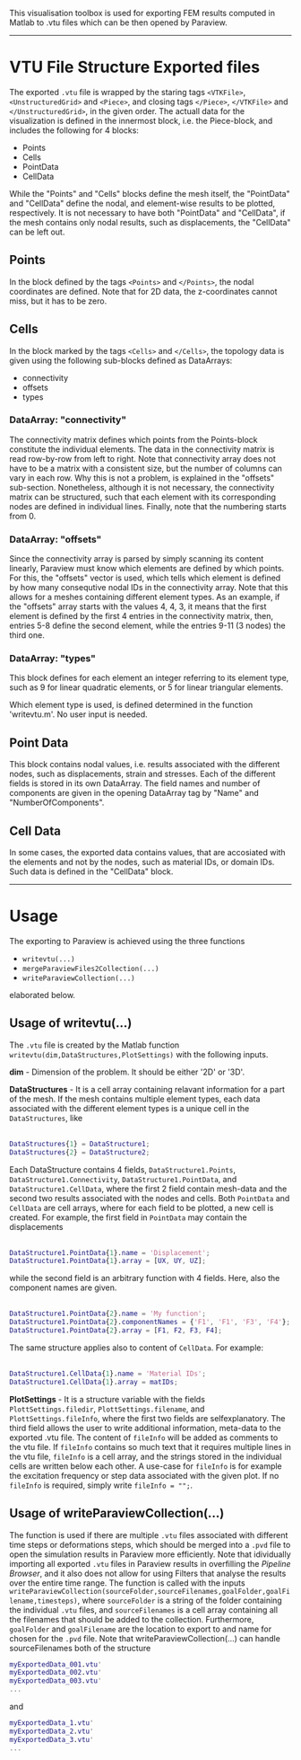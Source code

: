 This visualisation toolbox is used for exporting FEM results computed in Matlab to .vtu files which can be then opened by Paraview. 

---

# VTU File Structure Exported files #

The exported `.vtu` file is wrapped by the staring tags `<VTKFile>`, `<UnstructuredGrid>` and `<Piece>`, and closing tags `</Piece>`, `</VTKFile>` and `</UnstructuredGrid>`, in the given order.
The actuall data for the visualization is defined in the innermost block, i.e. the Piece-block, and includes the following for 4 blocks:

- Points
- Cells
- PointData
- CellData

While the "Points" and "Cells" blocks define the mesh itself, the "PointData" and "CellData" define the nodal, and element-wise results to be plotted, respectively. It is not necessary to have both "PointData" and "CellData", if the
mesh contains only nodal results, such as displacements, the "CellData" can be left out.

## **Points** ##
In the block defined by the tags `<Points>` and `</Points>`, the nodal coordinates are defined. Note that for 2D data, the z-coordinates cannot miss, but it has to be zero.

## **Cells** ##
In the block marked by the tags `<Cells>` and `</Cells>`, the topology data is given using the following sub-blocks defined as DataArrays:

 - connectivity
 - offsets
 - types

### **DataArray: "connectivity"** ###
The connectivity matrix defines which points from the Points-block constitute the individual elements. The data in the connectivity matrix is read row-by-row from left to right. Note that connectivity array does not have to be a 
matrix with a consistent size, but the number of columns can vary in each row. Why this is not a problem, is explained in the "offsets" sub-section. Nonetheless, although it is not necessary, the connectivity matrix can be structured,
such that each element with its corresponding nodes are defined in individual lines. Finally, note that the numbering starts from 0.

### **DataArray: "offsets"** ###
Since the connectivity array is parsed by simply scanning its content linearly, Paraview must know which elements are defined by which points. For this, the "offsets" vector is used, which tells which element is defined by how many 
consequtive nodal IDs in the connectivity array. Note that this allows for a meshes containing different element types. As an example, if the "offsets" array starts with the values 4, 4, 3, it means that the first element is defined 
by the first 4 entries in the connectivity matrix, then, entries 5-8 define the second element, while the entries 9-11 (3 nodes) the third one.

### **DataArray: "types"** ###
This block defines for each element an integer referring to its element type, such as 9 for linear quadratic elements, or 5 for linear triangular elements. 

Which element type is used, is defined determined in the function 'writevtu.m'. No user input is needed.

## **Point Data** ##
This block contains nodal values, i.e. results associated with the different nodes, such as displacements, strain and stresses. Each of the different fields is stored in its own DataArray. The field names and number of components
are given in the opening DataArray tag by "Name" and "NumberOfComponents".  

## **Cell Data** ##
In some cases, the exported data contains values, that are accosiated with the elements and not by the nodes, such as material IDs, or domain IDs. Such data is defined in the "CellData" block.

--- 
# Usage #
The exporting to Paraview is achieved using the three functions

 - `writevtu(...)`
 - `mergeParaviewFiles2Collection(...)`
 - `writeParaviewCollection(...)`

elaborated below.

## Usage of writevtu(...) ##

The `.vtu` file is created by the Matlab function `writevtu(dim,DataStructures,PlotSettings)` with the following inputs.

**dim** - Dimension of the problem. It should be either '2D' or '3D'.

**DataStructures** - It is a cell array containing relavant information for a part of the mesh. If the mesh contains multiple element types, each data associated with the different element types is a unique cell in the `DataStructures`, like
<br/><br/>
```matlab
DataStructures{1} = DataStructure1;
DataStructures{2} = DataStructure2;
```

Each DataStructure contains 4 fields, `DataStructure1.Points`, `DataStructure1.Connectivity`, `DataStructure1.PointData`, and `DataStructure1.CellData`, where the first 2 field contain mesh-data and the second two results associated with the
nodes and cells. Both `PointData` and `CellData` are cell arrays, where for each field to be plotted, a new cell is created. For example, the first field in `PointData` may contain the displacements
<br/><br/>

```matlab
DataStructure1.PointData{1}.name = 'Displacement';
DataStructure1.PointData{1}.array = [UX, UY, UZ];
```

while the second field is an arbitrary function with 4 fields. Here, also the component names are given.
<br/><br/>

```matlab
DataStructure1.PointData{2}.name = 'My function';
DataStructure1.PointData{2}.componentNames = {'F1', 'F1', 'F3', 'F4'};
DataStructure1.PointData{2}.array = [F1, F2, F3, F4];
```

The same structure applies also to content of `CellData`. For example:
<br/><br/>

```matlab
DataStructure1.CellData{1}.name = 'Material IDs';
DataStructure1.CellData{1}.array = matIDs;
```


**PlotSettings** - It is a structure variable with the fields `PlottSettings.filedir`, `PlottSettings.filename`, and `PlottSettings.fileInfo`, where the first two fields are selfexplanatory. The third field allows the user to write
additional information, meta-data to the exported .vtu file. The content of `fileInfo` will be added as comments to the vtu file. If `fileInfo` contains so much text that it requires multiple lines in the vtu file, `fileInfo` is a
cell array, and the strings stored in the individual cells are written below each other. A use-case for `fileInfo` is for example the excitation frequency or step data associated with the given plot. If no `fileInfo` is required, simply
write `fileInfo = "";`.  

## Usage of writeParaviewCollection(...) ##

The function is used if there are multiple `.vtu` files associated with different time steps or deformations steps, which should be merged into a `.pvd` file to open the simulation results in Paraview more 
efficiently. Note that idividually importing all exported `.vtu` files in Paraview results in overfilling the *Pipeline Browser*, and it also does not allow for using Filters that analyse the results over the
entire time range. The function is called with the inputs `writeParaviewCollection(sourceFolder,sourceFilenames,goalFolder,goalFilename,timesteps)`, where `sourceFolder` is a string of the folder containing the individual
`.vtu` files, and `sourceFilenames` is a cell array containing all the filenames that should be added to the collection. Furthermore, `goalFolder` and `goalFilename` are the location to export to and name for chosen for the 
`.pvd` file. Note that  writeParaviewCollection(...) can handle sourceFilenames both of the structure

```matlab
myExportedData_001.vtu'
myExportedData_002.vtu'
myExportedData_003.vtu'
...
```

and

```matlab
myExportedData_1.vtu'
myExportedData_2.vtu'
myExportedData_3.vtu'
...
```
